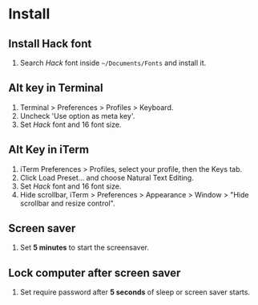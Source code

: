 # Install

## Install Hack font
1. Search *Hack* font inside `~/Documents/Fonts` and install it.

## Alt key in Terminal
1. Terminal > Preferences > Profiles > Keyboard.
1. Uncheck 'Use option as meta key'.
1. Set *Hack* font and 16 font size.

## Alt Key in iTerm
1. iTerm Preferences > Profiles, select your profile, then the Keys tab.
1. Click Load Preset... and choose Natural Text Editing.
1. Set *Hack* font and 16 font size.
1. Hide scrollbar, iTerm > Preferences > Appearance > Window > "Hide scrollbar and resize control".

## Screen saver
1. Set **5 minutes** to start the screensaver.

## Lock computer after screen saver
1. Set require password after **5 seconds** of sleep or screen saver starts.
